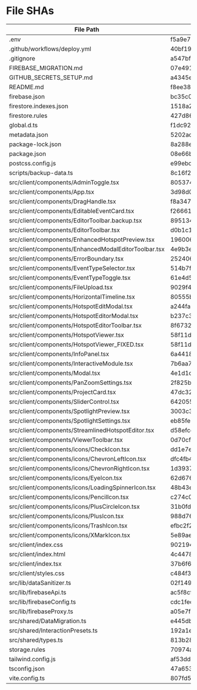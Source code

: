 # File SHAs

| File Path | SHA |
|---|---|
| .env | f5a9e70af77d82f02a2fdcdba9a6ce37a7ee06e3 |
| .github/workflows/deploy.yml | 40bf19dcd47e7b106a4ec5ccd7039813459d0026 |
| .gitignore | a547bf36d8d11a4f89c59c144f24795749086dd1 |
| FIREBASE_MIGRATION.md | 07e4913bb7d3153b0f279188d1b0026ed829a3b2 |
| GITHUB_SECRETS_SETUP.md | a4345ef111700797621e2babe8cfe1757b15bdbc |
| README.md | f8ee38ea47c46bd6d9c19895fd51eeef8410b100 |
| firebase.json | bc35c057120e198f883e3b92aa0176f6a44a9bf8 |
| firestore.indexes.json | 1518a2112a44d665123075f870a80a77a549d058 |
| firestore.rules | 427d86e5b51e878e8089f2757a931e42d49e8d80 |
| global.d.ts | f1dc92ae9844292096174b860a0cf8fc12d73927 |
| metadata.json | 5202ac7b5e76dce943e1cd9167edfd50f1e0818e |
| package-lock.json | 8a288e174f73b49276150ecc829314637c70d3a2 |
| package.json | 08e66b0b01a3568b9a7cab819a093ec1f698ab35 |
| postcss.config.js | e99ebc2c0e00cc37de4cefee2bf2a332abb73d8d |
| scripts/backup-data.ts | 8c16f28a468038df67e82e00310bebf3face634e |
| src/client/components/AdminToggle.tsx | 805374dfe5c78e654008eeeac4a95ad9e00ed64c |
| src/client/components/App.tsx | 3d98d02afcf931563fa911b54c6446c55c2a5411 |
| src/client/components/DragHandle.tsx | f8a347f431a1eec8b320370985a659f4c941e7e0 |
| src/client/components/EditableEventCard.tsx | f26661bac3f44cddff96e875d72b37938b3ecc97 |
| src/client/components/EditorToolbar.backup.tsx | 89513412bc1d86f4dea3bdff5ccd1c364a85bd1e |
| src/client/components/EditorToolbar.tsx | d0b1c1e950c7235bd5d57e726d7da869fafb54a4 |
| src/client/components/EnhancedHotspotPreview.tsx | 196006c20e500f27ec707af837d0bf2007ed4326 |
| src/client/components/EnhancedModalEditorToolbar.tsx | 4e9b3e30a4eafca84a34d7b5add187a7708e5ad2 |
| src/client/components/ErrorBoundary.tsx | 252406d146fa369d8da77334da1a03b5d5902fbb |
| src/client/components/EventTypeSelector.tsx | 514b7f58b0fb7c6ac17870afdb5dd39a4351e27b |
| src/client/components/EventTypeToggle.tsx | 61e4d523694bcb92b8bae89a063a1bb866d317ea |
| src/client/components/FileUpload.tsx | 9029f4e0ede3dfc554f94d19472bb5cc134fdff1 |
| src/client/components/HorizontalTimeline.tsx | 80555b55e44034751b6d27d1045455762ab71ecc |
| src/client/components/HotspotEditModal.tsx | a244fa547642e66ed337748d697bf0f3df3f7134 |
| src/client/components/HotspotEditorModal.tsx | b237c302ebfd9f875e110a267b68fec8a23639e2 |
| src/client/components/HotspotEditorToolbar.tsx | 8f67325d8b79ee3b192717c3679c1a924be09609 |
| src/client/components/HotspotViewer.tsx | 58f11de292fb18752b8bd2b14bc8a2ae0fadbf2c |
| src/client/components/HotspotViewer_FIXED.tsx | 58f11de292fb18752b8bd2b14bc8a2ae0fadbf2c |
| src/client/components/InfoPanel.tsx | 6a4418b42ff59c371398513d7e5cad8c8be6c6bc |
| src/client/components/InteractiveModule.tsx | 7b6aa7f8da4d3fb2e9dcf5c31ea7eced1b483755 |
| src/client/components/Modal.tsx | 4e1d1c35cb2d8e5ea474c72ff79d8f6184bcb232 |
| src/client/components/PanZoomSettings.tsx | 2f825b8e23afcc5baa229301c128e369661130a2 |
| src/client/components/ProjectCard.tsx | 47dc32348b6ed759acd072b769a84a586c2be05d |
| src/client/components/SliderControl.tsx | 642055452ad2c54247320521589ba5c336644838 |
| src/client/components/SpotlightPreview.tsx | 3003c3e1baad1200dcada602d7626853dd5d5d82 |
| src/client/components/SpotlightSettings.tsx | eb85fe948ee2abe5b28ceeeed02957a31ca67f2f |
| src/client/components/StreamlinedHotspotEditor.tsx | d58efcc956d2c813ac2871a752b2fe400b9522c3 |
| src/client/components/ViewerToolbar.tsx | 0d70cf40bea15b9726d62d911157280b91ba1926 |
| src/client/components/icons/CheckIcon.tsx | dd1e7e345a41d1ac741e1f3680b2f6afd1f661f9 |
| src/client/components/icons/ChevronLeftIcon.tsx | dfc4fb426dd00421c4659318202fbddee44d0b9d |
| src/client/components/icons/ChevronRightIcon.tsx | 1d39371429f0a232b08add4ab3d75f063ddcd5cd |
| src/client/components/icons/EyeIcon.tsx | 62d6760ac02dec2ce5e8696c37d84a140d10241d |
| src/client/components/icons/LoadingSpinnerIcon.tsx | 48b43e83c0fec2b55dc9aecf2a97d17e84415dfd |
| src/client/components/icons/PencilIcon.tsx | c274c060d384a6b0aeb99bedf53ac7e6d7419cec |
| src/client/components/icons/PlusCircleIcon.tsx | 31b0fd7aeeafec90b90679abbcd184b169d9a501 |
| src/client/components/icons/PlusIcon.tsx | 988d764bab1544a5ddb7a10d0ffaea9271ff08da |
| src/client/components/icons/TrashIcon.tsx | efbc2f2f2976b7217e2e71ceb67f2776f316642e |
| src/client/components/icons/XMarkIcon.tsx | 5e89aef4392778f81d746b6e44d350d7044f2070 |
| src/client/index.css | 902194cacacd84616f17b973cb60e1ea2c467271 |
| src/client/index.html | 4c447886f5e3c7d5f1f221afb9a65bf9ce9d10f9 |
| src/client/index.tsx | 37b6f605c82db727f7038d2e452bcb13205c6259 |
| src/client/styles.css | c484f34dfca91537d4ef022e42e0b0786f3a2f45 |
| src/lib/dataSanitizer.ts | 02f1496a66734318b9c7c6d574338abd6521f23a |
| src/lib/firebaseApi.ts | ac5f8cf24b8d4b46079274458ceac719aeba96dd |
| src/lib/firebaseConfig.ts | cdc1fed61249a86c30e4ce585d088ca59f3ea5e2 |
| src/lib/firebaseProxy.ts | a05e7f947cb2d20ab825457e8543999da7cf4925 |
| src/shared/DataMigration.ts | e445dbdea6cd2a534d7c8755d52fbf7efa9bd898 |
| src/shared/InteractionPresets.ts | 192a1e068bb02d6bd3fc944f342ac5b4949e28f7 |
| src/shared/types.ts | 813b2899f5465e5fb5e69fcfabbcc0bfec9efaca |
| storage.rules | 70974acf8e93b88e7b80d57bc82872d6131adc89 |
| tailwind.config.js | af53dd63dad128551a6bfadfea21ad383bc5dc07 |
| tsconfig.json | 47a653101393fcbca6caa92cf356f909f7cae105 |
| vite.config.ts | 807fd50662e34fa2bf041ffbc972564a3d813a6a |
